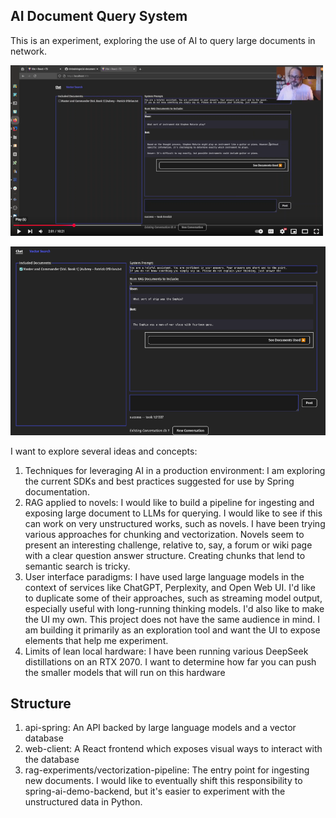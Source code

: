 AI Document Query System
---------------

This is an experiment, exploring the use of AI to query large documents in network. 

[![Demo Video](./readme-assets/vid-preview.png)](https://youtu.be/hG719ZKUw4s?si=dUuHpKjDxTUafGHy)

![App Screenshot](./readme-assets/app-screen-shot-1-scaled.png)

I want to explore several ideas and concepts:

1. Techniques for leveraging AI in a production environment: I am exploring the current
   SDKs and best practices suggested for use by Spring documentation.
2. RAG applied to novels: I would like to build a pipeline for ingesting and exposing large document
   to LLMs for querying. I would like to see if this can work on very unstructured works, such as novels. I have been
   trying various approaches for chunking and vectorization. Novels seem to present an interesting challenge, relative
   to, say, a forum or wiki page with a clear question answer structure. Creating chunks that lend to semantic search
   is tricky.
3. User interface paradigms: I have used large language models in the context of services like ChatGPT, Perplexity,
   and Open Web UI. I'd like to duplicate some of their approaches, such as streaming model output, especially useful with
   long-running thinking models. I'd also like to make the UI my own. This project does not have the same audience in mind.
   I am building it primarily as an exploration tool and want the UI to expose elements that help me experiment.
4. Limits of lean local hardware: I have been running various DeepSeek distillations on an RTX 2070. I want
   to determine how far you can push the smaller models that will run on this hardware

## Structure

1. api-spring: An API backed by large language models and a vector database
2. web-client: A React frontend which exposes visual ways to interact with the database
3. rag-experiments/vectorization-pipeline: The entry point for ingesting new documents. I would like to eventually shift
   this responsibility to spring-ai-demo-backend, but it's easier to experiment with the unstructured data in Python.

